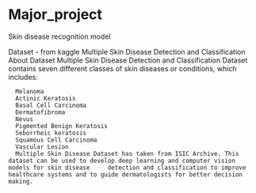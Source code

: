 # Major_project
Skin disease recognition model

Dataset - from kaggle 
  Multiple Skin Disease Detection and Classification
    About Dataset
      Multiple Skin Disease Detection and Classification Dataset contains seven different classes of skin diseases or conditions, which includes:
      
      Melanoma
      Actinic Keratosis
      Basal Cell Carcinoma
      Dermatofibroma
      Nevus
      Pigmented Benign Keratosis
      Seborrheic keratosis
      Squamous Cell Carcinoma
      Vascular Lesion
      Multiple Skin Disease Dataset has taken from ISIC Archive. This dataset can be used to develop deep learning and computer vision models for skin disease     detection and classification to improve healthcare systems and to guide dermatologists for better decision making.
